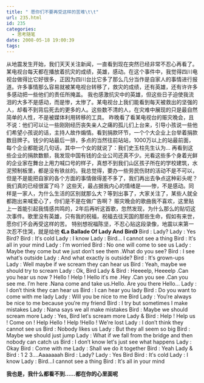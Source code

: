 ```yaml
---
title: " 愿你们不要再受这样的苦难\t\t"
url: 235.html
id: 235
categories:
  - 思考随笔
date: 2008-05-18 19:00:39
tags:
---
```


从地震发生开始，我们天天关注新闻，一直看到现在突然已经非常不忍心再看了。某电视台每天都在播放着抗灾的成绩，英雄，感动。在这个事件中，我觉得四川电视台做得比它好很多，正因为四川台比它多了那么几分当作是自家人的事情进行报道。许多事情那么容易就被某电视台转移了，救灾的成绩，还有英雄，还有许许多多感动把一些他们的责任所掩盖。 我也感激抗灾中的英雄，但这些日子迫使我流泪的大多不是感动，而是惨，太惨了。某电视台上我们能看到每天被救出的坚强的人，却看不到背后死去的更多的人。这些数不清的人，在灾难中展现的只是最自然简单的人性，不是被媒体利用转移的工具。 昨晚看了看某电视台的赈灾晚会，且不说：他们可以让一些刚刚经历丧失亲人之痛的孤儿们上台来，引导小孩说一些他们希望小孩说的话，主持人故作煽情。看到捐款环节，一个个大企业上台举着捐款数目牌子。钱少的站最后一排，多点的当然往前站站，1000万以上的站最前面，每个企业都能说几句话，其中一个女的就说了：我们史玉柱先生认为... 再看到这些企业的捐款数额，我发现中国有钱的企业公司还真不少。光看这些多个身着光鲜的企业家在舞台上用力喊口号的样子，真想不到我们山区孩子所在的学校建筑，水泥预制板里，都是没有铁丝的。我总觉得，要办一些劳民伤财的活动不是不可以，但是不是能把自家的各个方面的事情做得差不多了，我们再出去争点这种彩头呢？我们真的已经很富了吗？ 这些天，最占据我内心的情绪是——惨，不是感动。同样是一家人，为什么生活的区别就那么大？等到出事了，大家关注了，某些人就全都跑出来喊爱心了，你们是不是在做广告啊？ 赈灾晚会的歌曲我不喜欢，这里贴上一首能引起我情感共鸣的，2年后再听这首歌，忽然发现，为什么那么的贴切这次事件。歌里没有英雄，只有我的祝福，祝福去往天国的那些生命，假如有来世，愿你们不会再受这样的苦。 特别想祝福陈坚，不忍心贴这段录像，地震以来第一次忍不住哭，就是给他 **《La Ballade Of Lady And** **Bird》** Bird : Lady? Lady : Yes Bird? Bird : It′s cold Lady : I know Lady : Bird... I cannot see a thing Bird : It′s all in your mind Lady : I′m worried Bird : No one will come to see us Lady : Maybe they come but we just don′t see them .What do you see? Bird : I see what′s outside Lady : And what exactly is outside? Bird : It′s grown-ups Lady : Well maybe if we scream they can hear us Bird : Yeah, maybe we should try to scream Lady : Ok, Bird Lady & Bird : Heeeelp, Heeeelp .Can you hear us now ? Hello ! Help ! Hello it′s me .Hey .Can you see .Can you see me. I′m here .Nana come and take us.Hello. Are you there Hello... Lady : I don′t think they can hear us Bird : I can hear you lady Bird : Do you want to come with me lady Lady : Will you be nice to me Bird Lady : You′re always be nice to me because you′re my friend Bird : I try but sometimes I make mistakes Lady : Nana says we all make mistakes Bird : Maybe we should scream more Lady : Yes, Bird let′s scream more Lady & Bird : Help ! Help us ! Come on ! Help Hello ! Help !Hello ! We′re lost Lady : I don′t think they cannot see us Bird : Nobody likes us Lady : But they all seem so big Bird : Maybe we should just jump Lady : What if we fall from the bridge and then nobody can catch us Bird : I don′t know let′s just see what happens Lady : Okay Bird : Come with me Lady : Shall we do it together Bird : Yeah Lady & Bird : 1 2 3....Aaaaaaah Bird : Lady? Lady : Yes Bird Bird : It′s cold Lady : I know Lady : Bird...I cannot see a thing Bird : It′s all in your mind

**我也是，我什么都看不到……都在你的心里面呢**